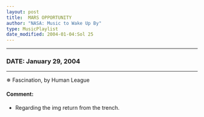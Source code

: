 ```yaml
---
layout: post
title:  MARS OPPORTUNITY
author: "NASA: Music to Wake Up By"
type: MusicPlaylist
date_modified: 2004-01-04:Sol 25
---
```


----
### DATE: January 29, 2004
----
✵ Fascination, by Human League

#### Comment:
* Regarding the img return from the trench.
